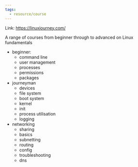 ```yaml
---
tags:
  - resource/course
---
```


Link: https://linuxjourney.com/

A range of courses from beginner through to advanced on Linux fundamentals

- beginner:
	- command line
	- user management
	- processes 
	- permissions
	- packages
- journeyman
	- devices
	- file system
	- boot system
	- kernel
	- init 
	- process utilisation
	- logging
- networking
	- sharing 
	- basics
	- subnetting
	- routing 
	- config
	- troubleshooting
	- dns